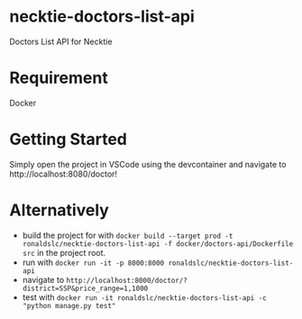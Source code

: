 # necktie-doctors-list-api
Doctors List API for Necktie

# Requirement
Docker

# Getting Started
Simply open the project in VSCode using the devcontainer and navigate to http://localhost:8080/doctor!

# Alternatively
- build the project for with `docker build --target prod -t ronaldslc/necktie-doctors-list-api -f docker/doctors-api/Dockerfile src` in the project root. 
- run with `docker run -it -p 8000:8000 ronaldslc/necktie-doctors-list-api`
- navigate to `http://localhost:8000/doctor/?district=SSP&price_range=1,1000`
- test with `docker run -it ronaldslc/necktie-doctors-list-api -c "python manage.py test"`